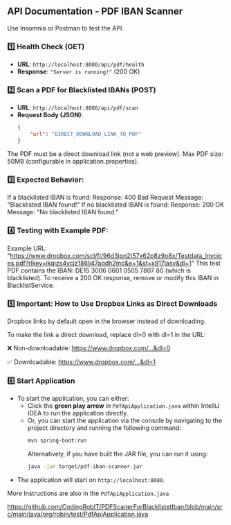 ## API Documentation - PDF IBAN Scanner

Use Insomnia or Postman to test the API.

### 1️⃣ Health Check (GET)
- **URL**: `http://localhost:8080/api/pdf/health`
- **Response**: `"Server is running!"` (200 OK)

### 2️⃣ Scan a PDF for Blacklisted IBANs (POST)
- **URL**: `http://localhost:8080/api/pdf/scan`
- **Request Body (JSON)**:
  ```json
  {
      "url": "DIRECT_DOWNLOAD_LINK_TO_PDF"
  }
  
The PDF must be a direct download link (not a web preview).
Max PDF size: 50MB (configurable in application.properties).
### 3️⃣ Expected Behavior:
If a blacklisted IBAN is found:
Response: 400 Bad Request
Message: "Blacklisted IBAN found!"
If no blacklisted IBAN is found:
Response: 200 OK
Message: "No blacklisted IBAN found."
### 4️⃣ Testing with Example PDF:
Example URL: "https://www.dropbox.com/scl/fi/96d3ipn2t57x62p8z9o8x/Testdata_Invoices.pdf?rlkey=ikqizs4ycjz186lj47aqdh2mc&e=1&st=x917lasv&dl=1"
This test PDF contains the IBAN: DE15 3006 0601 0505 7807 80 (which is blacklisted).
To receive a 200 OK response, remove or modify this IBAN in BlacklistService.
### 5️⃣ Important: How to Use Dropbox Links as Direct Downloads
Dropbox links by default open in the browser instead of downloading.

To make the link a direct download, replace dl=0 with dl=1 in the URL:

❌ Non-downloadable: https://www.dropbox.com/...&dl=0

✅ Downloadable: https://www.dropbox.com/...&dl=1
### 6️⃣ Start Application
- To start the application, you can either:
  - Click the **green play arrow** in `PdfApiApplication.java` within IntelliJ IDEA to run the application directly.
  - Or, you can start the application via the console by navigating to the project directory and running the following command:
    ```bash
    mvn spring-boot:run
    ```
    Alternatively, if you have built the JAR file, you can run it using:
    ```bash
    java -jar target/pdf-iban-scanner.jar
    ```
- The application will start on `http://localhost:8080`.


 
 More Instructions are also in the `PdfApiApplication.java`
 
 https://github.com/CodingRobIT/PDFScanerForBlacklistetIban/blob/main/src/main/java/org/robin/test/PdfApiApplication.java
